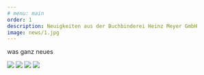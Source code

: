 ```yaml
---
# menu: main
order: 1
description: Neuigkeiten aus der Buchbinderei Heinz Meyer GmbH
image: news/1.jpg
---
```

was ganz neues

![](news/2.jpg)
![](news/3.jpg)
![](news/4.jpg)
![](news/5.jpg)